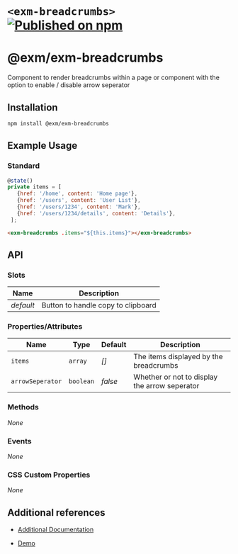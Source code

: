 # `<exm-breadcrumbs>` [![Published on npm](https://img.shields.io/npm/v/@exm/exm-breadcrumbs.svg)](https://www.npmjs.com/package/@exm/exm-breadcrumbs)

# @exm/exm-breadcrumbs

Component to render breadcrumbs within a page or component with the option to enable / disable arrow seperator

## Installation

```sh
npm install @exm/exm-breadcrumbs
```

## Example Usage

### Standard

```js
@state()
private items = [
   {href: '/home', content: 'Home page'},
   {href: '/users', content: 'User List'},
   {href: '/users/1234', content: 'Mark'},
   {href: '/users/1234/details', content: 'Details'},
 ];
```

```html
<exm-breadcrumbs .items="${this.items}"></exm-breadcrumbs>
```

## API

### Slots

| Name      | Description                        |
| --------- | ---------------------------------- |
| _default_ | Button to handle copy to clipboard |

### Properties/Attributes

| Name             | Type      | Default | Description                                   |
| ---------------- | --------- | ------- | --------------------------------------------- |
| `items`          | `array`   | _[]_    | The items displayed by the breadcrumbs        |
| `arrowSeperator` | `boolean` | _false_ | Whether or not to display the arrow seperator |

### Methods

_None_

### Events

_None_

### CSS Custom Properties

_None_

## Additional references

- [Additional Documentation](https://exmg.github.io/exmachina-web-components/ExmgBreadcrumbs.html)

- [Demo](https://exmg.github.io/exmachina-web-components/demo/?el=exm-breadcrumbs)

